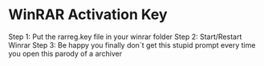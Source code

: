 # WinRAR Activation Key

Step 1: Put the rarreg.key file in your winrar folder
Step 2: Start/Restart Winrar
Step 3: Be happy you finally don´t get this stupid prompt every time you open this parody of a archiver
